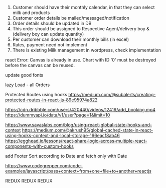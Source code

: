 1. Customer should have their monthly calendar, in that they can select milk and products
2. Customer order details be mailed/messaged/notification
3. Order details should be updated in DB
4. This order should be assigned to Respective Agent/delivery boy & (delivery boy can update quantity)
5. Per customer can download their monthly bills (in excel)
6. Rates, payment need not implement
7. There is existing Milk management in wordpress, check implementation

<!-- add email login validation and phone number validation -->

react Error: Canvas is already in use. Chart with ID '0' must be destroyed before the canvas can be reused.

update good fonts

lazy Load - all Orders

Protected Routes using hooks
https://medium.com/@subalerts/creating-protected-routes-in-react-js-89e95974a822

https://cdn.dribbble.com/users/420440/videos/12419/add_booking.mp4
https://dummyapi.io/data/v1/user?page=1&limit=10

https://www.savaslabs.com/blog/using-react-global-state-hooks-and-context
https://medium.com/@akrush95/global-cached-state-in-react-using-hooks-context-and-local-storage-166eacf8ab46
https://egghead.io/lessons/react-share-logic-across-multiple-react-components-with-custom-hooks

add Footer
Sort according to Date and fetch only with Date

https://www.codegrepper.com/code-examples/javascript/pass+context+from+one+file+to+another+reactjs

REDUX
REDUX
REDUX
